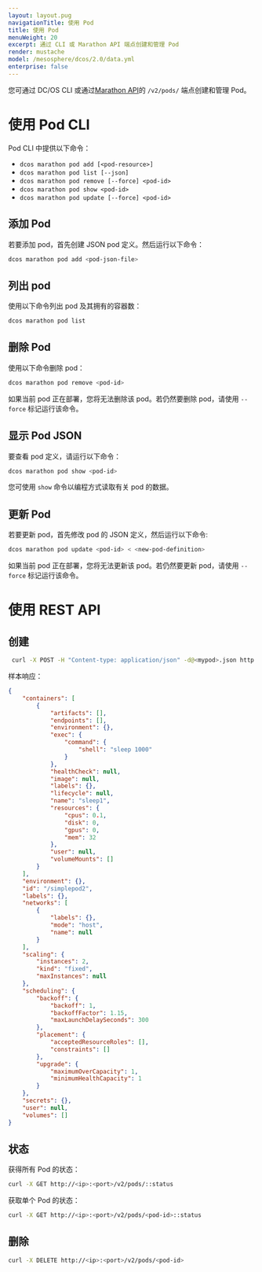```yaml
---
layout: layout.pug
navigationTitle: 使用 Pod
title: 使用 Pod
menuWeight: 20
excerpt: 通过 CLI 或 Marathon API 端点创建和管理 Pod
render: mustache
model: /mesosphere/dcos/2.0/data.yml
enterprise: false
---
```


您可通过 DC/OS CLI 或通过[Marathon API](/mesosphere/dcos/2.0/deploying-services/marathon-api/)的 `/v2/pods/` 端点创建和管理 Pod。

# 使用 Pod CLI

Pod CLI 中提供以下命令：

* `dcos marathon pod add [<pod-resource>]`
* `dcos marathon pod list [--json]`
* `dcos marathon pod remove [--force] <pod-id>`
* `dcos marathon pod show <pod-id>`
* `dcos marathon pod update [--force] <pod-id>`

## 添加 Pod

若要添加 pod，首先创建 JSON pod 定义。然后运行以下命令：

```bash
dcos marathon pod add <pod-json-file>
```

## 列出 pod
使用以下命令列出 pod 及其拥有的容器数：

```bash
dcos marathon pod list
```

## 删除 Pod
使用以下命令删除 pod：
```bash
dcos marathon pod remove <pod-id>
```

如果当前 pod 正在部署，您将无法删除该 pod。若仍然要删除 pod，请使用 `--force` 标记运行该命令。

## 显示 Pod JSON
要查看 pod 定义，请运行以下命令：

```bash
dcos marathon pod show <pod-id>
```
您可使用 `show` 命令以编程方式读取有关 pod 的数据。

## 更新 Pod
若要更新 pod，首先修改 pod 的 JSON 定义，然后运行以下命令:

```bash
dcos marathon pod update <pod-id> < <new-pod-definition>
```

如果当前 pod 正在部署，您将无法更新该 pod。若仍然要更新 pod，请使用 `--force` 标记运行该命令。

# 使用 REST API

## 创建

```bash
 curl -X POST -H "Content-type: application/json" -d@<mypod>.json http://<ip>:<port>/v2/pods
```

样本响应：

```json
{
    "containers": [
        {
            "artifacts": [],
            "endpoints": [],
            "environment": {},
            "exec": {
                "command": {
                    "shell": "sleep 1000"
                }
            },
            "healthCheck": null,
            "image": null,
            "labels": {},
            "lifecycle": null,
            "name": "sleep1",
            "resources": {
                "cpus": 0.1,
                "disk": 0,
                "gpus": 0,
                "mem": 32
            },
            "user": null,
            "volumeMounts": []
        }
    ],
    "environment": {},
    "id": "/simplepod2",
    "labels": {},
    "networks": [
        {
            "labels": {},
            "mode": "host",
            "name": null
        }
    ],
    "scaling": {
        "instances": 2,
        "kind": "fixed",
        "maxInstances": null
    },
    "scheduling": {
        "backoff": {
            "backoff": 1,
            "backoffFactor": 1.15,
            "maxLaunchDelaySeconds": 300
        },
        "placement": {
            "acceptedResourceRoles": [],
            "constraints": []
        },
        "upgrade": {
            "maximumOverCapacity": 1,
            "minimumHealthCapacity": 1
        }
    },
    "secrets": {},
    "user": null,
    "volumes": []
}
```

## 状态

获得所有 Pod 的状态：

```bash
curl -X GET http://<ip>:<port>/v2/pods/::status
```

获取单个 Pod 的状态：

```bash
curl -X GET http://<ip>:<port>/v2/pods/<pod-id>::status
```

## 删除

```bash
curl -X DELETE http://<ip>:<port>/v2/pods/<pod-id>
```
 
